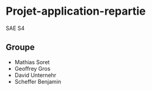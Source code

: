 # Projet-application-repartie
SAE S4

## Groupe

- Mathias Soret
- Geoffrey Gros
- David Unternehr
- Scheffer Benjamin
